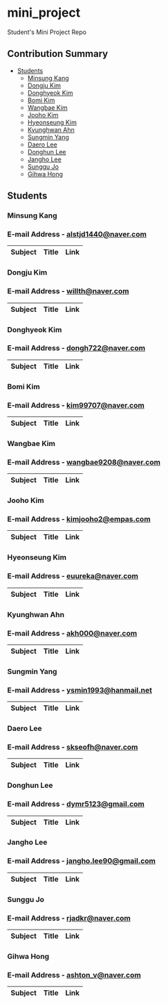 # mini_project
Student's Mini Project Repo

## Contribution Summary

- [Students](#Students)
  - [Minsung Kang](#minsung-kang)
  - [Dongju Kim](#dongju-kim)
  - [Donghyeok Kim](#donghyeok-kim)
  - [Bomi Kim](#bomi-kim)
  - [Wangbae Kim](#wangbae-kim)
  - [Jooho Kim](#jooho-kim)
  - [Hyeonseung Kim](#hyeonseung-kim)
  - [Kyunghwan Ahn](#kyunghwan-ahn)
  - [Sungmin Yang](#sumgmin-yang)
  - [Daero Lee](#daero-lee)
  - [Donghun Lee](#donghun-lee)
  - [Jangho Lee](#janho-lee)
  - [Sunggu Jo](#sunggu-jo)
  - [Gihwa Hong](#gihwa-hong)



## Students

### Minsung Kang
### E-mail Address - alstjd1440@naver.com  
  
|Subject|Title|Link|
|-|-|-|

### Dongju Kim
### E-mail Address - willth@naver.com  
  
|Subject|Title|Link|
|-|-|-|

### Donghyeok Kim
### E-mail Address - dongh722@naver.com  
  
|Subject|Title|Link|
|-|-|-|

### Bomi Kim
### E-mail Address - kim99707@naver.com  
  
|Subject|Title|Link|
|-|-|-|

### Wangbae Kim
### E-mail Address - wangbae9208@naver.com  
  
|Subject|Title|Link|
|-|-|-| 

### Jooho Kim
### E-mail Address - kimjooho2@empas.com  
  
|Subject|Title|Link|
|-|-|-|

### Hyeonseung Kim
### E-mail Address - euureka@naver.com  
  
|Subject|Title|Link|
|-|-|-|

### Kyunghwan Ahn
### E-mail Address - akh000@naver.com  
  
|Subject|Title|Link|
|-|-|-|

### Sungmin Yang
### E-mail Address - ysmin1993@hanmail.net  
  
|Subject|Title|Link|
|-|-|-|

### Daero Lee
### E-mail Address - skseofh@naver.com  
  
|Subject|Title|Link|
|-|-|-|

### Donghun Lee
### E-mail Address - dymr5123@gmail.com  
  
|Subject|Title|Link|
|-|-|-|

### Jangho Lee
### E-mail Address - jangho.lee90@gmail.com  
  
|Subject|Title|Link|
|-|-|-|

### Sunggu Jo
### E-mail Address - rjadkr@naver.com  
  
|Subject|Title|Link|
|-|-|-|

### Gihwa Hong
### E-mail Address - ashton_v@naver.com  
  
|Subject|Title|Link|
|-|-|-|
